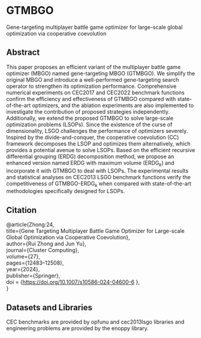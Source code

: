 # GTMBGO
Gene-targeting multiplayer battle game optimizer for large-scale global optimization via cooperative coevolution

## Abstract
This paper proposes an efficient variant of the multiplayer battle game optimizer (MBGO) named gene-targeting MBGO (GTMBGO). We simplify the original MBGO and introduce a well-performed gene-targeting search operator to strengthen its optimization performance. Comprehensive numerical experiments on CEC2017 and CEC2022 benchmark functions confirm the efficiency and effectiveness of GTMBGO compared with state-of-the-art optimizers, and the ablation experiments are also implemented to investigate the contribution of proposed strategies independently. Additionally, we extend the proposed GTMBGO to solve large-scale optimization problems (LSOPs). Since the existence of the curse of dimensionality, LSGO challenges the performance of optimizers severely. Inspired by the divide-and-conquer, the cooperative coevolution (CC) framework decomposes the LSOP and optimizes them alternatively, which provides a potential avenue to solve LSOPs. Based on the efficient recursive differential grouping (ERDG) decomposition method, we propose an enhanced version named ERDG with maximum volume (ERDG$_k$) and incorporate it with GTMBGO to deal with LSOPs. The experimental results and statistical analyses on CEC2013 LSGO benchmark functions verify the competitiveness of GTMBGO-ERDG$_k$ when compared with state-of-the-art methodologies specifically designed for LSOPs.

## Citation
@article{Zhong:24,  
  title={Gene Targeting Multiplayer Battle Game Optimizer for Large-scale Global Optimization via Cooperative Coevolution},  
  author={Rui Zhong and Jun Yu},  
  journal={Cluster Computing},  
  volume={27},  
  pages={12483–12508},  
  year={2024},  
  publisher={Springer},  
  doi = {https://doi.org/10.1007/s10586-024-04600-6 },  
}

## Datasets and Libraries
CEC benchmarks are provided by opfunu and cec2013lsgo libraries and engineering problems are provided by the enoppy library.
